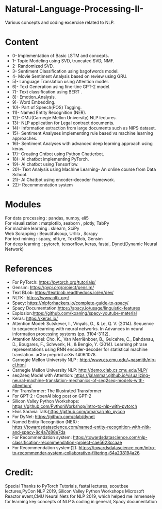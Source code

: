 # Natural-Language-Processing-II-

Various concepts and coding excercise related to NLP.

# Content

- 0- Implementation of Basic LSTM and concepts.
- 1- Topic Modeling using SVD, truncated SVD, NMF.
- 2- Randomized SVD.
- 3- Sentiment Classification using bagofwords model.
- 4- Movie Sentiment Analysis based on review using GRU.
- 5)- Language Translation using Attention model.
- 6)- Text Generation using fine-tine GPT-2 model.
- 7)- Text classification using BERT .
- 8)- Emotion_Analysis.
- 9)- Word Embedding.
- 10)- Part of Speech(POS) Tagging.
- 11)- Named Entity Recognition (NER).
- 12)- CMU(Carnegie Mellon University) NLP lectures.
- 13)- NLP application for Legal contract documents.
- 14)- Information extraction from large documents such as NIPS dataset.
- 15)- Sentiment Analyses implementing rule based vs machine learning approaches.
- 16)- Sentiment Analyses with advanced deep learning approach using keras.
- 17)- Creating Chtbot using Python Chatterbot.
- 18)- AI chatbot implementing PyTorch.
- 19)- AI chatbot using Tensorflow.
- 20)- Text Analysis using Machine Learning- An online course from Data School.
- 21)- AI Chatbot using encoder-decoder framework.
- 22)- Recommendation system


# Modules
For data processing : pandas, numpy, eli5 <br>
For visualization : matplotlib, seaborn , plotly, TabPy <br>
For machine learning : sklearn, SciPy <br>
Web Scrapping : Beautifulsoup, Urllib , Scrapy <br>
For text mining : spacy, nltk,re, TextBlob, Gensim <br>
For deep learning : pytorch, tensorflow, keras, fastai, Dynet(Dynamic Neural Network) <br>

# References

- For PyTorch: https://pytorch.org/tutorials/
- Gensim: https://pypi.org/project/gensim/
- Text BLob: https://textblob.readthedocs.io/en/dev/
- NLTK : https://www.nltk.org/
- Spacy: https://nlpforhackers.io/complete-guide-to-spacy/
- Spacy Documentation:https://spacy.io/usage/linguistic-features
- Explosion:https://github.com/koaning/spacy-youtube-material
- Keras: https://keras.io/
- Attention Model: Sutskever, I., Vinyals, O., & Le, Q. V. (2014). Sequence to sequence learning with neural networks. In Advances in neural information processing systems (pp. 3104-3112).
- Attention Model: Cho, K., Van Merriënboer, B., Gulcehre, C., Bahdanau, D., Bougares, F., Schwenk, H., & Bengio, Y. (2014). Learning phrase representations using RNN encoder-decoder for statistical machine translation. arXiv preprint arXiv:1406.1078.
- Carnegie Mellon University NLP : http://www.cs.cmu.edu/~nasmith/nlp-cl.html
- Carnegie Mellon University NLP: http://demo.clab.cs.cmu.edu/NLP/
- seq2seq Model with Attention: https://jalammar.github.io/visualizing-neural-machine-translation-mechanics-of-seq2seq-models-with-attention/
- For Transformer: The Illustrated Transformer
- For GPT-2 : OpenAI blog post on GPT-2
- Silicon Valley Python Workshops: https://github.com/PythonWorkshop/intro-to-nlp-with-pytorch
- Elvis Saravia Talk:https://github.com/omarsar/nlp_pycon
- For DyNet: https://github.com/clab/dynet
- Named Entity Recognition (NER) : https://towardsdatascience.com/named-entity-recognition-with-nltk-and-spacy-8c4a7d88e7da
- For Recommendation system: https://towardsdatascience.com/nlp-classification-recommendation-project-cae5623ccaae
- For Recommendation system(2): https://towardsdatascience.com/intro-to-recommender-system-collaborative-filtering-64a238194a26

# Credit:

Special Thanks to PyTorch Tutorials, fastai lectures, scoutbee lectures,PyCon NLP 2019, Silicon Valley Python Workshops Microsoft Reactor event,CMU Neural Nets for NLP 2019, which helped me immensely for learning key concepts of NLP & coding in general, Spacy documentation
